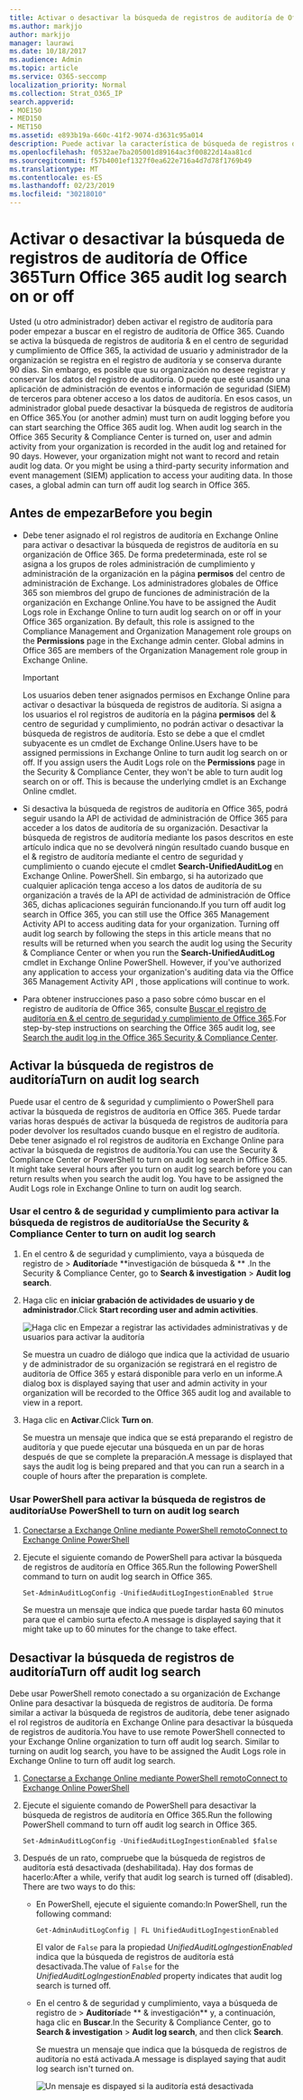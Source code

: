 ```yaml
---
title: Activar o desactivar la búsqueda de registros de auditoría de Office 365
ms.author: markjjo
author: markjjo
manager: laurawi
ms.date: 10/18/2017
ms.audience: Admin
ms.topic: article
ms.service: O365-seccomp
localization_priority: Normal
ms.collection: Strat_O365_IP
search.appverid:
- MOE150
- MED150
- MET150
ms.assetid: e893b19a-660c-41f2-9074-d3631c95a014
description: Puede activar la característica de búsqueda de registros de auditoría en el centro de &amp; seguridad y cumplimiento de Office 365. Si cambia de opinión, puede desactivar la opción en cualquier momento. Cuando la búsqueda de registros de auditoría está desactivada, los administradores no pueden buscar en el registro de auditoría de Office 365 la actividad de usuario y de administrador de su organización.
ms.openlocfilehash: f0532ae7ba205001d89164ac3f00822d14aa81cd
ms.sourcegitcommit: f57b4001ef1327f0ea622e716a4d7d78f1769b49
ms.translationtype: MT
ms.contentlocale: es-ES
ms.lasthandoff: 02/23/2019
ms.locfileid: "30218010"
---
```

# <a name="turn-office-365-audit-log-search-on-or-off"></a><span data-ttu-id="48a92-105">Activar o desactivar la búsqueda de registros de auditoría de Office 365</span><span class="sxs-lookup"><span data-stu-id="48a92-105">Turn Office 365 audit log search on or off</span></span>

<span data-ttu-id="48a92-p102">Usted (u otro administrador) deben activar el registro de auditoría para poder empezar a buscar en el registro de auditoría de Office 365. Cuando se activa la búsqueda de registros de auditoría &amp; en el centro de seguridad y cumplimiento de Office 365, la actividad de usuario y administrador de la organización se registra en el registro de auditoría y se conserva durante 90 días. Sin embargo, es posible que su organización no desee registrar y conservar los datos del registro de auditoría. O puede que esté usando una aplicación de administración de eventos e información de seguridad (SIEM) de terceros para obtener acceso a los datos de auditoría. En esos casos, un administrador global puede desactivar la búsqueda de registros de auditoría en Office 365.</span><span class="sxs-lookup"><span data-stu-id="48a92-p102">You (or another admin) must turn on audit logging before you can start searching the Office 365 audit log. When audit log search in the Office 365 Security &amp; Compliance Center is turned on, user and admin activity from your organization is recorded in the audit log and retained for 90 days. However, your organization might not want to record and retain audit log data. Or you might be using a third-party security information and event management (SIEM) application to access your auditing data. In those cases, a global admin can turn off audit log search in Office 365.</span></span>
  
## <a name="before-you-begin"></a><span data-ttu-id="48a92-111">Antes de empezar</span><span class="sxs-lookup"><span data-stu-id="48a92-111">Before you begin</span></span>

- <span data-ttu-id="48a92-p103">Debe tener asignado el rol registros de auditoría en Exchange Online para activar o desactivar la búsqueda de registros de auditoría en su organización de Office 365. De forma predeterminada, este rol se asigna a los grupos de roles administración de cumplimiento y administración de la organización en la página **permisos** del centro de administración de Exchange. Los administradores globales de Office 365 son miembros del grupo de funciones de administración de la organización en Exchange Online.</span><span class="sxs-lookup"><span data-stu-id="48a92-p103">You have to be assigned the Audit Logs role in Exchange Online to turn audit log search on or off in your Office 365 organization. By default, this role is assigned to the Compliance Management and Organization Management role groups on the **Permissions** page in the Exchange admin center. Global admins in Office 365 are members of the Organization Management role group in Exchange Online.</span></span> 
    
    > [!IMPORTANT]
    > <span data-ttu-id="48a92-p104">Los usuarios deben tener asignados permisos en Exchange Online para activar o desactivar la búsqueda de registros de auditoría. Si asigna a los usuarios el rol registros de auditoría en la página **permisos** del &amp; centro de seguridad y cumplimiento, no podrán activar o desactivar la búsqueda de registros de auditoría. Esto se debe a que el cmdlet subyacente es un cmdlet de Exchange Online.</span><span class="sxs-lookup"><span data-stu-id="48a92-p104">Users have to be assigned permissions in Exchange Online to turn audit log search on or off. If you assign users the Audit Logs role on the **Permissions** page in the Security &amp; Compliance Center, they won't be able to turn audit log search on or off. This is because the underlying cmdlet is an Exchange Online cmdlet.</span></span> 
  
- <span data-ttu-id="48a92-p105">Si desactiva la búsqueda de registros de auditoría en Office 365, podrá seguir usando la API de actividad de administración de Office 365 para acceder a los datos de auditoría de su organización. Desactivar la búsqueda de registros de auditoría mediante los pasos descritos en este artículo indica que no se devolverá ningún resultado cuando busque en el &amp; registro de auditoría mediante el centro de seguridad y cumplimiento o cuando ejecute el cmdlet **Search-UnifiedAuditLog** en Exchange Online. PowerShell. Sin embargo, si ha autorizado que cualquier aplicación tenga acceso a los datos de auditoría de su organización a través de la API de actividad de administración de Office 365, dichas aplicaciones seguirán funcionando.</span><span class="sxs-lookup"><span data-stu-id="48a92-p105">If you turn off audit log search in Office 365, you can still use the Office 365 Management Activity API to access auditing data for your organization. Turning off audit log search by following the steps in this article means that no results will be returned when you search the audit log using the Security &amp; Compliance Center or when you run the **Search-UnifiedAuditLog** cmdlet in Exchange Online PowerShell. However, if you've authorized any application to access your organization's auditing data via the Office 365 Management Activity API , those applications will continue to work.</span></span> 
    
- <span data-ttu-id="48a92-121">Para obtener instrucciones paso a paso sobre cómo buscar en el registro de auditoría de Office 365, consulte [Buscar el registro de auditoría en &amp; el centro de seguridad y cumplimiento de Office 365](search-the-audit-log-in-security-and-compliance.md).</span><span class="sxs-lookup"><span data-stu-id="48a92-121">For step-by-step instructions on searching the Office 365 audit log, see [Search the audit log in the Office 365 Security &amp; Compliance Center](search-the-audit-log-in-security-and-compliance.md).</span></span>
    
## <a name="turn-on-audit-log-search"></a><span data-ttu-id="48a92-122">Activar la búsqueda de registros de auditoría</span><span class="sxs-lookup"><span data-stu-id="48a92-122">Turn on audit log search</span></span>

<span data-ttu-id="48a92-p106">Puede usar el centro de &amp; seguridad y cumplimiento o PowerShell para activar la búsqueda de registros de auditoría en Office 365. Puede tardar varias horas después de activar la búsqueda de registros de auditoría para poder devolver los resultados cuando busque en el registro de auditoría. Debe tener asignado el rol registros de auditoría en Exchange Online para activar la búsqueda de registros de auditoría.</span><span class="sxs-lookup"><span data-stu-id="48a92-p106">You can use the Security &amp; Compliance Center or PowerShell to turn on audit log search in Office 365. It might take several hours after you turn on audit log search before you can return results when you search the audit log. You have to be assigned the Audit Logs role in Exchange Online to turn on audit log search.</span></span>
  
### <a name="use-the-security-amp-compliance-center-to-turn-on-audit-log-search"></a><span data-ttu-id="48a92-126">Usar el centro &amp; de seguridad y cumplimiento para activar la búsqueda de registros de auditoría</span><span class="sxs-lookup"><span data-stu-id="48a92-126">Use the Security &amp; Compliance Center to turn on audit log search</span></span>

1. <span data-ttu-id="48a92-127">En el centro &amp; de seguridad y cumplimiento, vaya a búsqueda de registro de \> **Auditoría**de \*\*investigación de búsqueda &amp; \*\* .</span><span class="sxs-lookup"><span data-stu-id="48a92-127">In the Security &amp; Compliance Center, go to **Search &amp; investigation** \> **Audit log search**.</span></span>
    
2. <span data-ttu-id="48a92-128">Haga clic en **iniciar grabación de actividades de usuario y de administrador**.</span><span class="sxs-lookup"><span data-stu-id="48a92-128">Click **Start recording user and admin activities**.</span></span>
    
    ![Haga clic en Empezar a registrar las actividades administrativas y de usuarios para activar la auditoría](media/39a9d35f-88d0-4bbe-a962-0be2f838e2bf.png)
  
    <span data-ttu-id="48a92-130">Se muestra un cuadro de diálogo que indica que la actividad de usuario y de administrador de su organización se registrará en el registro de auditoría de Office 365 y estará disponible para verlo en un informe.</span><span class="sxs-lookup"><span data-stu-id="48a92-130">A dialog box is displayed saying that user and admin activity in your organization will be recorded to the Office 365 audit log and available to view in a report.</span></span> 
    
3. <span data-ttu-id="48a92-131">Haga clic en **Activar**.</span><span class="sxs-lookup"><span data-stu-id="48a92-131">Click **Turn on**.</span></span>
    
    <span data-ttu-id="48a92-132">Se muestra un mensaje que indica que se está preparando el registro de auditoría y que puede ejecutar una búsqueda en un par de horas después de que se complete la preparación.</span><span class="sxs-lookup"><span data-stu-id="48a92-132">A message is displayed that says the audit log is being prepared and that you can run a search in a couple of hours after the preparation is complete.</span></span>
    
### <a name="use-powershell-to-turn-on-audit-log-search"></a><span data-ttu-id="48a92-133">Usar PowerShell para activar la búsqueda de registros de auditoría</span><span class="sxs-lookup"><span data-stu-id="48a92-133">Use PowerShell to turn on audit log search</span></span>

1. [<span data-ttu-id="48a92-134">Conectarse a Exchange Online mediante PowerShell remoto</span><span class="sxs-lookup"><span data-stu-id="48a92-134">Connect to Exchange Online PowerShell</span></span>](https://go.microsoft.com/fwlink/p/?LinkID=396554)
    
2. <span data-ttu-id="48a92-135">Ejecute el siguiente comando de PowerShell para activar la búsqueda de registros de auditoría en Office 365.</span><span class="sxs-lookup"><span data-stu-id="48a92-135">Run the following PowerShell command to turn on audit log search in Office 365.</span></span>
    
    ```
    Set-AdminAuditLogConfig -UnifiedAuditLogIngestionEnabled $true
    ```

    <span data-ttu-id="48a92-136">Se muestra un mensaje que indica que puede tardar hasta 60 minutos para que el cambio surta efecto.</span><span class="sxs-lookup"><span data-stu-id="48a92-136">A message is displayed saying that it might take up to 60 minutes for the change to take effect.</span></span>
  
## <a name="turn-off-audit-log-search"></a><span data-ttu-id="48a92-137">Desactivar la búsqueda de registros de auditoría</span><span class="sxs-lookup"><span data-stu-id="48a92-137">Turn off audit log search</span></span>

<span data-ttu-id="48a92-p107">Debe usar PowerShell remoto conectado a su organización de Exchange Online para desactivar la búsqueda de registros de auditoría. De forma similar a activar la búsqueda de registros de auditoría, debe tener asignado el rol registros de auditoría en Exchange Online para desactivar la búsqueda de registros de auditoría.</span><span class="sxs-lookup"><span data-stu-id="48a92-p107">You have to use remote PowerShell connected to your Exchange Online organization to turn off audit log search. Similar to turning on audit log search, you have to be assigned the Audit Logs role in Exchange Online to turn off audit log search.</span></span>
  
1. [<span data-ttu-id="48a92-140">Conectarse a Exchange Online mediante PowerShell remoto</span><span class="sxs-lookup"><span data-stu-id="48a92-140">Connect to Exchange Online PowerShell</span></span>](https://go.microsoft.com/fwlink/p/?LinkID=396554)
    
2. <span data-ttu-id="48a92-141">Ejecute el siguiente comando de PowerShell para desactivar la búsqueda de registros de auditoría en Office 365.</span><span class="sxs-lookup"><span data-stu-id="48a92-141">Run the following PowerShell command to turn off audit log search in Office 365.</span></span>
    
    ```
    Set-AdminAuditLogConfig -UnifiedAuditLogIngestionEnabled $false
    ```

3. <span data-ttu-id="48a92-p108">Después de un rato, compruebe que la búsqueda de registros de auditoría está desactivada (deshabilitada). Hay dos formas de hacerlo:</span><span class="sxs-lookup"><span data-stu-id="48a92-p108">After a while, verify that audit log search is turned off (disabled). There are two ways to do this:</span></span>
    
    - <span data-ttu-id="48a92-144">En PowerShell, ejecute el siguiente comando:</span><span class="sxs-lookup"><span data-stu-id="48a92-144">In PowerShell, run the following command:</span></span>

        ```
        Get-AdminAuditLogConfig | FL UnifiedAuditLogIngestionEnabled
        ```

        <span data-ttu-id="48a92-145">El valor de `False` para la propiedad _UnifiedAuditLogIngestionEnabled_ indica que la búsqueda de registros de auditoría está desactivada.</span><span class="sxs-lookup"><span data-stu-id="48a92-145">The value of  `False` for the  _UnifiedAuditLogIngestionEnabled_ property indicates that audit log search is turned off.</span></span> 
    
    - <span data-ttu-id="48a92-146">En el centro &amp; de seguridad y cumplimiento, vaya a búsqueda de registro de \> **Auditoría**de \*\* &amp; investigación\*\* y, a continuación, haga clic en **Buscar**.</span><span class="sxs-lookup"><span data-stu-id="48a92-146">In the Security &amp; Compliance Center, go to **Search &amp; investigation** \> **Audit log search**, and then click **Search**.</span></span>
    
      <span data-ttu-id="48a92-147">Se muestra un mensaje que indica que la búsqueda de registros de auditoría no está activada.</span><span class="sxs-lookup"><span data-stu-id="48a92-147">A message is displayed saying that audit log search isn't turned on.</span></span> 
    
      ![Un mensaje es dispayed si la auditoría está desactivada](media/dca53da6-1cbe-4fa3-9860-f0d674de9538.png)
